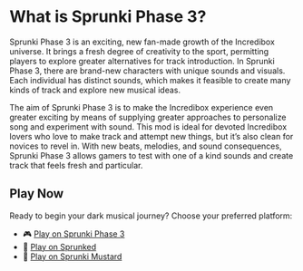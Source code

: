 # What is Sprunki Phase 3?
Sprunki Phase 3 is an exciting, new fan-made growth of the Incredibox universe. It brings a fresh degree of creativity to the sport, permitting players to explore greater alternatives for track introduction. In Sprunki Phase 3, there are brand-new characters with unique sounds and visuals. Each individual has distinct sounds, which makes it feasible to create many kinds of track and explore new musical ideas.

The aim of Sprunki Phase 3 is to make the Incredibox experience even greater exciting by means of supplying greater approaches to personalize song and experiment with sound. This mod is ideal for devoted Incredibox lovers who love to make track and attempt new things, but it’s also clean for novices to revel in. With new beats, melodies, and sound consequences, Sprunki Phase 3 allows gamers to test with one of a kind sounds and create track that feels fresh and particular.


## Play Now
Ready to begin your dark musical journey? Choose your preferred platform:
- 🎮 [Play on Sprunki Phase 3](https://sprunki-phase3.online/)
- 🎵 [Play on Sprunked](https://sprunkedgame.online/)
- 🎹 [Play on Sprunki Mustard](https://sprunkigame.online/)
